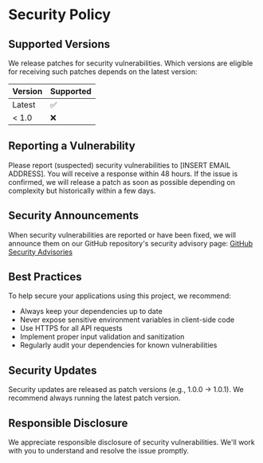 # Security Policy

## Supported Versions

We release patches for security vulnerabilities. Which versions are eligible for receiving such patches depends on the latest version:

| Version | Supported          |
| ------- | ------------------ |
| Latest  | :white_check_mark: |
| < 1.0   | :x:                |

## Reporting a Vulnerability

Please report (suspected) security vulnerabilities to [INSERT EMAIL ADDRESS]. You will receive a response within 48 hours. If the issue is confirmed, we will release a patch as soon as possible depending on complexity but historically within a few days.

## Security Announcements

When security vulnerabilities are reported or have been fixed, we will announce them on our GitHub repository's security advisory page: [GitHub Security Advisories](https://github.com/sunnypatneedi/sample-waitlist-app/security/advisories)

## Best Practices

To help secure your applications using this project, we recommend:

- Always keep your dependencies up to date
- Never expose sensitive environment variables in client-side code
- Use HTTPS for all API requests
- Implement proper input validation and sanitization
- Regularly audit your dependencies for known vulnerabilities

## Security Updates

Security updates are released as patch versions (e.g., 1.0.0 -> 1.0.1). We recommend always running the latest patch version.

## Responsible Disclosure

We appreciate responsible disclosure of security vulnerabilities. We'll work with you to understand and resolve the issue promptly.
